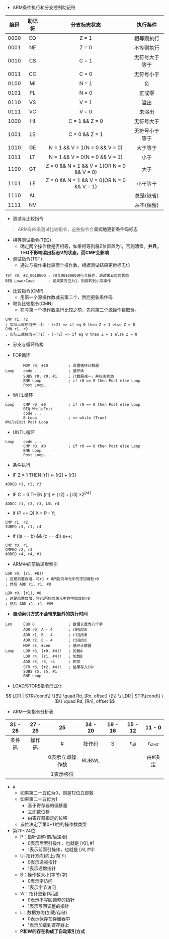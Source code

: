 - ARM条件执行和分支控制助记符

| 编码 | 助记符 | 分支标志状态 | 执行条件 |
| :---: | :---: | :---: | :---: |
| 0000 | EQ | Z = 1 | 相等则执行 |
| 0001 | NE | Z = 0 | 不等则执行 |
| 0010 | CS | C = 1 | 无符号大于等于 |
| 0011 | CC | C = 0 | 无符号小于 |
| 0100 | MI | N = 1 | 负 |
| 0101 | PL | N = 0 | 正或零 |
| 0110 | VS | V = 1 | 溢出 |
| 0111 | VC | V = 0 | 未溢出 | 
| 1000 | HI | C = 1 && Z = 0 | 无符号大于 |
| 1001 | LS | C = 0 && Z = 1 | 无符号小于等于 |
| 1010 | GE | N = 1 && V = 1(N = 0 && V = 0) | 大于等于 |
| 1011 | LT | N = 1 && V = 0(N = 0 && V = 1) | 小于 |
| 1100 | GT | Z = 0 && N = 1 && V = 1(OR N = 0 && V = 0) | 大于 |
| 1101 | LE | Z = 0 && N = 1 && V = 0(OR N = 0 && V = 1) | 小于等于 |
| 1110 | AL | | 总是(缺省) |
| 1111 | NV | | 从不(保留) |

- 测试与比较指令

> ARM有四条测试比较指令，这些指令会**显式地更新条件码标志**

- 相等测试指令(TEQ)
    - 确定两个操作数是否相等，如果相等则将Z位置置为1，否则清零。**并且，TEQ不影响溢出标志V的状态，而CMP会影响**
- 测试指令(TST)
    - 通过与操作来比较两个操作数，根据测试结果更新标志位

```arm
TST r0, #2_0010000 ; r0与0010000进行与操作，测试第五位的状态
BEQ LowerCase      ; 如果第五位为1，则跳转到小写操作
```

- 比较指令(CMP)
    - 用第一个源操作数减去第二个，然后更新条件码
- 取负比较指令(CMN)
    - 在与第一个操作数进行比较之前，先将第二个源操作数取负。

```arm
CMP r1, r2      
; 实际上就相当于[r1] - [r2] => if eq 0 then Z = 1 else Z = 0
CMN r1, r2      
; 实际上就相当于[r1] - [-r2] => if eq 0 then Z = 1 else Z = 0
```

- 分支与循环结构

- FOR循环

```arm
        MOV r0, #10         ; 设置循环计数器
Loop    code ...            ; 循环体
        SUBS r0, r0, #1     ; 计数器减一，并标志状态
        BNE Loop            ; if r0 == 0 then Post else Loop
        Post Loop...
```

- WHIL循环

```arm
Loop    CMP r0, #0          ; if r0 == 0 then Post else Loop
        BEQ WhileExit
        code ...
        B Loop              ; => while (True)
WhileExit Post Loop
```

- UNTIL循环

```arm
Loop    code ...
        CMP r0, #0          ; if r0 == 0 then Post else Loop
        BNE Loop
        Post Loop...
```

- 条件执行

- IF Z = 1 THEN \[r1\] <- \[r2\] + \[r3\]

```arm
ADDEQ r1, r2, r3
```

-  IF C = 0 THEN \[r1\] <- \[r2\] + \[r3\] $\times 2^{[r4]}$

```arm
ADDCC r1, r2, r3, LSL r4
```

- if (P == Q) X = P - Y;

```arm
CMP r1, r2          
SUBEQ r3, r1, r4
```

- if ((a == b) && (c == d)) e++;

```arm
CMP r0, r1
CMPEQ r2, r3
ADDEQ r4, r4, #1
```

- ARM中的前后递增索引

```arm
LDR r0, [r1, #8]!   
; 这是前置自增，将r1 + 8所指向单元中的字加载到r0 
; 然后 ADD r1, r1, #8

LDR r0, [r1], #8
; 这是后置自增，将r1所指向单元中的字加载到r0
; 然后 ADD r1, r1, #89
```

- **自动索引方式不会带来额外的执行时间**

```arm
Len     EQU 8               ; 数组长度为八个字
        ADR r0, A - 4       ; r0指向A
        ADR r1, B - 4       ; r1指向B
        ADR r2, C - 4       ; r2指向C
        MOV r5, #Len        ; 循环计数器
Loop    LDR r3, [r0, #4]!   ; 加载A
        LDR r4, [r1, #4]!   ; 加载B
        ADD r3, r3, r4      ; 相加
        STR r3, [r2, #4]!   ; 结果存入C中
        SUBS r5, r5, #1
        BNE Loop
```

- LOAD/STORE指令形式化

$$
    LDR | STR\{cond\} \{B\} \quad Rd, [Rn, offset] \{!\} \\
    LDR | STR\{cond\} \{B\} \quad Rd, [Rn], offset
$$

- ARM一条指令分析表

| 31 - 28 | 27 - 26 | 25 | 24 - 20 | 19 - 16 | 15 - 12 | 11 - 0 |  
| :---: | :---: | :---: | :---: | :---: | :---: | :---: |  
| 条件码 | 操作码 | # | 操作码 | S | $r_{源}$ | $r_{dest}$ | 操作数2 |
| | | 0表示立即操作数 | RUBWL | | | 由#决定 |
| | | 1表示移位 | | | | | 

- \#
    - 如果第二十五位为0，则是12位立即数
    - 如果第二十五位为1
        - 基于寄存器的偏移量
        - 立即数位移
        - 由寄存器指定的位移
    - 该位决定了第0~11位的操作数类型
- 第20~24位
    - P：指针调整(前/后递增)
        - 0表示后索引操作，也就是 $[r0], \#1$
        - 1表示前索引操作，也就是 $[r0, \#1]!$
    - U: 指针方向(向上/向下)
        - 0表示递减指针
        - 1表示递增指针
    - B：操作数大小(字节/字)
        - 0表示字访问
        - 1表示字节访问
    - W：指针更新(写回)
        - 0表示不写回调整的指针
        - 1表示写回调整的指针
    - L：数据方向(加载/存储)
        - 0表示保存在存储器中
        - 1表示加载到寄存器上
    - **P和W的存在构成了自动索引方式**

